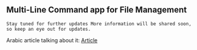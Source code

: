 ## Multi-Line Command app for File Management

```
Stay tuned for further updates More information will be shared soon, so keep an eye out for updates.
```

Arabic article talking about it: [Article](https://www.linkedin.com/pulse/file-system-project-race-condition-problem-mahmoud-abdullah%3FtrackingId=vfwNcdKmQXu%252FwMs1oUf%252BKQ%253D%253D/?trackingId=vfwNcdKmQXu%2FwMs1oUf%2BKQ%3D%3D)
